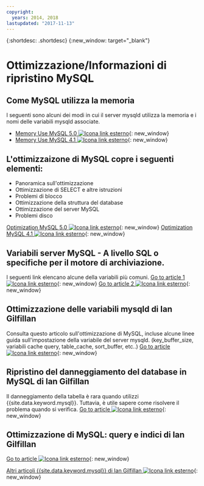 ```yaml
---
copyright:
  years: 2014, 2018
lastupdated: "2017-11-13"
---
```


{:shortdesc: .shortdesc}
{:new_window: target="_blank"}

# Ottimizzazione/Informazioni di ripristino MySQL

## Come MySQL utilizza la memoria 
I seguenti sono alcuni dei modi in cui il server mysqld utilizza la memoria e i nomi delle variabili mysqld associate.
* [Memory Use MySQL 5.0 ![Icona link esterno](../../icons/launch-glyph.svg "Icona link esterno")](http://dev.mysql.com/doc/refman/5.0/en/memory-use.html){: new_window}
* [Memory Use MySQL 4.1 ![Icona link esterno](../../icons/launch-glyph.svg "Icona link esterno")](http://dev.mysql.com/doc/refman/4.1/en/memory-use.html){: new_window}

## L'ottimizzaizone di MySQL copre i seguenti elementi:
- Panoramica sull'ottimizzazione
- Ottimizzazione di SELECT e altre istruzioni
- Problemi di blocco
- Ottimizzazione della struttura del database
- Ottimizzazione del server MySQL
- Problemi disco

[Optimization MySQL 5.0 ![Icona link esterno](../../icons/launch-glyph.svg "Icona link esterno")](http://dev.mysql.com/doc/refman/5.0/en/optimization.html){: new_window}
[Optimization MySQL 4.1 ![Icona link esterno](../../icons/launch-glyph.svg "Icona link esterno")](http://dev.mysql.com/doc/refman/4.1/en/optimization.html){: new_window}

## Variabili server MySQL - A livello SQL o specifiche per il motore di archiviazione.
I seguenti link elencano alcune della variabili più comuni.
[Go to article 1 ![Icona link esterno](../../icons/launch-glyph.svg "Icona link esterno")](http://www.mysqlperformanceblog.com/2006/06/08/mysql-server-variables-sql-layer-or-storage-engine-specific/){: new_window}
[Go to article 2 ![Icona link esterno](../../icons/launch-glyph.svg "Icona link esterno")](http://forge.mysql.com/wiki/ServerVariables){: new_window}

## Ottimizzazione delle variabili mysqld di Ian Gilfillan
Consulta questo articolo sull'ottimizzazione di MySQL, incluse alcune linee guida sull'impostazione della variabile del server mysqld.
(key_buffer_size, variabili cache query, table_cache, sort_buffer, etc..)
[Go to article ![Icona link esterno](../../icons/launch-glyph.svg "Icona link esterno")](http://www.databasejournal.com/features/mysql/article.php/3367871){: new_window}

## Ripristino del danneggiamento del database in MySQL di Ian Gilfillan
Il danneggiamento della tabella è rara quando utilizzi {{site.data.keyword.mysql}}. Tuttavia, è utile sapere come risolvere il problema quando si verifica.
[Go to article ![Icona link esterno](../../icons/launch-glyph.svg "Icona link esterno")](http://www.databasejournal.com/features/mysql/article.php/3300511){: new_window}

## Ottimizzazione di MySQL: query e indici di Ian Gilfillan
<!--The database is too slow. Queries are queuing up, backlogs growing, users being refused connection. Management is ready to spend millions on "upgrading" to some other system, when the problem is really that MySQL is simply not being used properly. Badly defined or non-existent indexes are one of the primary reasons for poor performance, and fixing these can often lead to phenomenal improvements.-->
[Go to article ![Icona link esterno](../../icons/launch-glyph.svg "Icona link esterno")](http://www.databasejournal.com/features/mysql/article.php/1382791){: new_window}

[Altri articoli {{site.data.keyword.mysql}} di Ian Gilfillan ![Icona link esterno](../../icons/launch-glyph.svg "Icona link esterno")](http://www.databasejournal.com/article.php/1474351){: new_window}
